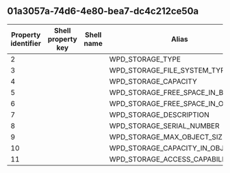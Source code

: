 ## 01a3057a-74d6-4e80-bea7-dc4c212ce50a

Property identifier | Shell property key | Shell name | Alias
--- | --- | --- | ---
2 |  |  | WPD_STORAGE_TYPE
3 |  |  | WPD_STORAGE_FILE_SYSTEM_TYPE
4 |  |  | WPD_STORAGE_CAPACITY
5 |  |  | WPD_STORAGE_FREE_SPACE_IN_BYTES
6 |  |  | WPD_STORAGE_FREE_SPACE_IN_OBJECTS
7 |  |  | WPD_STORAGE_DESCRIPTION
8 |  |  | WPD_STORAGE_SERIAL_NUMBER
9 |  |  | WPD_STORAGE_MAX_OBJECT_SIZE
10 |  |  | WPD_STORAGE_CAPACITY_IN_OBJECTS
11 |  |  | WPD_STORAGE_ACCESS_CAPABILITY

